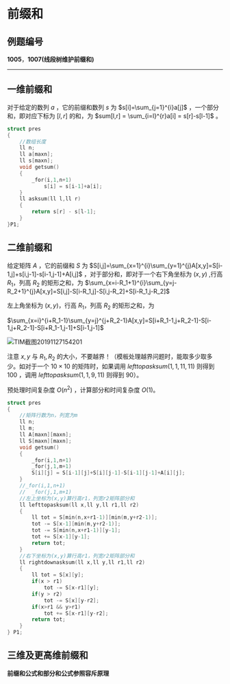 # 前缀和

## 例题编号

**1005**，**1007(线段树维护前缀和)**

------

## 一维前缀和

对于给定的数列 $a$ ，它的前缀和数列 $s$ 为 $s[i]=\sum_{j=1}^{i}a[j]$ ，一个部分和，即对应下标为 $[l,r]$ 的和，为 $sum[l,r] = \sum_{i=l}^{r}a[i] = s[r]-s[l-1]$ 。

```c++
struct pres
{
	//数组长度 
	ll n;
	ll a[maxn];
	ll s[maxn];
	void getsum()
	{
		_for(i,1,n+1)
			s[i] = s[i-1]+a[i];
	}
	ll asksum(ll l,ll r)
	{
		return s[r] - s[l-1];
	}
}P1;
```

## 二维前缀和

给定矩阵 $A$ ，它的前缀和 $S$ 为 $S[i,j]=\sum_{x=1}^{i}\sum_{y=1}^{j}A[x,y]=S[i-1,j]+s[i,j-1]-s[i-1,j-1]+A[i,j]$ ，对于部分和，即对于一个右下角坐标为 $(x,y)$ ,行高 $R_1$，列高 $R_2$ 的矩形之和，为 $\sum_{x=i-R_1+1}^{i}\sum_{y=j-R_2+1}^{j}A[x,y]=S[i,j]-S[i-R_1,j]-S[i,j-R_2]+S[i-R_1,j-R_2]$ 

左上角坐标为 $(x,y)$，行高 $R_1$，列高 $R_2$ 的矩形之和，为

$\sum_{x=i}^{i+R_1-1}\sum_{y=j}^{j+R_2-1}A[x,y]=S[i+R_1-1,j+R_2-1]-S[i-1,j+R_2-1]-S[i+R_1-1,j-1]+S[i-1,j-1]$

![TIM截图20191127154201](https://s2.ax1x.com/2019/11/27/QCnjk6.jpg)

注意 $x,y$ 与 $R_1,R_2$ 的大小，不要越界！（模板处理越界问题时，能取多少取多少。如对于一个 $10×10$ 的矩阵时，如果调用 $lefttopasksum(1,1,11,11)$ 则得到 $100$ ，调用 $lefttopasksum(1,1,9,11)$ 则得到 $90$）。

预处理时间复杂度 $O(n^2)$ ，计算部分和时间复杂度 $O(1)$。

```c++
struct pres
{
	//矩阵行数为n，列宽为m 
	ll n;
	ll m;
	ll A[maxn][maxn];
	ll S[maxn][maxn];
	void getsum()
	{
		_for(i,1,n+1)
		_for(j,1,m+1)
		S[i][j] = S[i-1][j]+S[i][j-1]-S[i-1][j-1]+A[i][j];
	}
	//_for(i,1,n+1)
	//	_for(j,1,m+1)
	//左上坐标为(x,y)算行高r1，列宽r2矩阵部分和 
	ll lefttopasksum(ll x,ll y,ll r1,ll r2)
	{
		ll tot = S[min(n,x+r1-1)][min(m,y+r2-1)];
		tot -= S[x-1][min(m,y+r2-1)];
		tot -= S[min(n,x+r1-1)][y-1];
		tot += S[x-1][y-1];
		return tot;
	}
	//右下坐标为(x,y)算行高r1，列宽r2矩阵部分和 
	ll rightdownasksum(ll x,ll y,ll r1,ll r2)
	{
		ll tot = S[x][y];
		if(x > r1)
			tot -= S[x-r1][y];
		if(y > r2)
			tot -= S[x][y-r2];
		if(x>r1 && y>r1)
			tot += S[x-r1][y-r2];
		return tot;
	}
} P1;
```

## 三维及更高维前缀和

**前缀和公式和部分和公式参照容斥原理** 